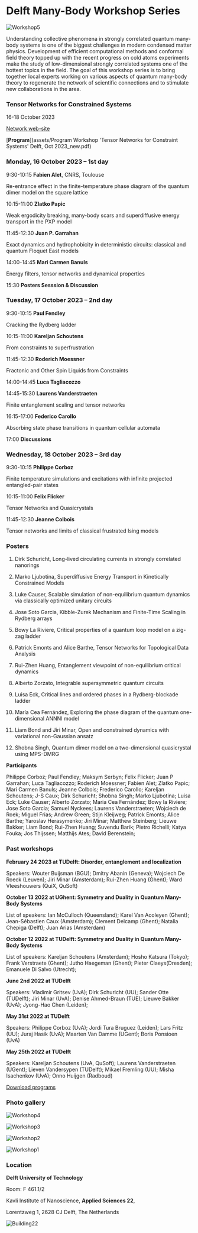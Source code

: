 Delft Many-Body Workshop Series
===============================

![Workshop5](assets/images/20231017_124539.jpg)

Understanding collective phenomena in strongly correlated quantum many-body systems is one of the biggest challenges in modern condensed matter physics. Development of efficient computational methods and conformal field theory topped up with the recent progress on cold atoms experiments make the study of low-dimensional strongly correlated systems one of the hottest topics in the field. The goal of this workshop series is to bring together local experts working on various aspects of quantum many-body theory to regenerate the network of scientific connections and to stimulate new collaborations in the area.




### **Tensor Networks for Constrained Systems**

16-18 October 2023

[Network web-site](https://iqtn.phys.strath.ac.uk/tensor-networks-for-constrained-systems/)

[**Program**](assets/Program Workshop 'Tensor Networks for Constraint Systems' Delft, Oct 2023_new.pdf)

### **Monday, 16 October 2023 – 1st day**

9:30-10:15
**Fabien Alet**, CNRS, Toulouse

Re-entrance effect in the finite-temperature phase diagram of the quantum dimer model on the square lattice


10:15-11:00
**Zlatko Papic**

Weak ergodicity breaking, many-body scars and superdiffusive energy transport in the PXP model



11:45-12:30
**Juan P. Garrahan**

Exact dynamics and hydrophobicity in deterministic circuits: classical and quantum Floquet East models



14:00-14:45
**Mari Carmen Banuls**

Energy filters, tensor networks and dynamical properties


15:30
**Posters Sesssion & Discussion**


### **Tuesday, 17 October 2023 – 2nd day**

9:30-10:15
**Paul Fendley**

Cracking the Rydberg ladder


10:15-11:00
**Kareljan Schoutens**

From constraints to superfrustration



11:45-12:30 
**Roderich Moessner**

Fractonic and Other Spin Liquids from Constraints



14:00-14:45 
**Luca Tagliacozzo**

14:45-15:30 
**Laurens Vanderstraeten**

Finite entanglement scaling and tensor networks


16:15-17:00 
**Federico Carollo**

Absorbing state phase transitions in quantum cellular automata


17:00 
**Discussions**


### **Wednesday, 18 October 2023 – 3rd day**

9:30-10:15
**Philippe Corboz**

Finite temperature simulations and excitations with infinite projected entangled-pair states

10:15-11:00
**Felix Flicker**

Tensor Networks and Quasicrystals


11:45-12:30
**Jeanne Colbois**

Tensor networks and limits of classical frustrated Ising models



### **Posters**

1. Dirk Schuricht, Long-lived circulating currents in strongly correlated nanorings

2. Marko Ljubotina, Superdiffusive Energy Transport in Kinetically Constrained Models

3. Luke Causer, Scalable simulation of non-equilibrium quantum dynamics via classically optimized unitary circuits

4. Jose Soto Garcia, Kibble-Zurek Mechanism and Finite-Time Scaling in Rydberg arrays

5. Bowy La Riviere, Critical properties of a quantum loop model on a zig-zag ladder

6. Patrick Emonts and Alice Barthe, Tensor Networks for Topological Data Analysis

7. Rui-Zhen Huang, Entanglement viewpoint of non-equilibrium critical dynamics

8. Alberto Zorzato, Integrable supersymmetric quantum circuits

9. Luisa Eck, Critical lines and ordered phases in a Rydberg-blockade ladder

10. María Cea Fernández, Exploring the phase diagram of the quantum one-dimensional ANNNI model

11. Liam Bond and Jiri Minar, Open and constrained dynamics with variational non-Gaussian ansatz

12. Shobna Singh, Quantum dimer model on a two-dimensional quasicrystal using MPS-DMRG


**Participants**

Philippe Corboz; 
Paul Fendley;
Maksym Serbyn;
Felix Flicker;
Juan P Garrahan;
Luca Tagliacozzo;
Roderich Moessner;
Fabien Alet;
Zlatko Papic;
Mari Carmen Banuls;
Jeanne Colbois;
Frederico Carollo;
Kareljan Schoutens;
J-S Caux;
Dirk Schuricht;
Shobna Singh;
Marko Ljubotina; 
Luisa Eck;
Luke Causer;
Alberto Zorzato;
Maria Cea Fernández;
Bowy la Riviere;
Jose Soto Garcia; 
Samuel Nyckees;
Laurens Vanderstraeten; 
Wojciech de Roek;
Miguel Frias;
Andrew Green;
Stijn Kleijweg;
Patrick Emonts;
Alice Barthe;
Yaroslav Herasymenko;
Jiri Minar;
Matthew Steinberg;
Lieuwe Bakker;
Liam Bond;
Rui-Zhen Huang;
Suvendu Barik;
Pietro Richelli;
Katya Fouka;
Jos Thijssen;
Matthijs Ates;
David Berenstein;



### **Past workshops**

**February 24 2023 at TUDelft: Disorder, entanglement and localization**

Speakers: Wouter Buijsman (BGU);
Dmitry Abanin (Geneva);
Wojciech De Roeck (Leuven);
Jiri Minar (Amsterdam);
Rui-Zhen Huang (Ghent);
Ward Vleeshouwers (QuiX, QuSoft)


**October 13 2022 at UGhent: Symmetry and Duality in Quantum Many-Body Systems**

List of speakers: Ian McCulloch (Queensland);
Karel Van Acoleyen (Ghent);
Jean-Sébastien Caux (Amsterdam);
Clement Delcamp (Ghent);
Natalia Chepiga (Delft);
Juan Arias (Amsterdam)


**October 12 2022 at TUDelft: Symmetry and Duality in Quantum Many-Body Systems**

List of speakers: Kareljan Schoutens (Amsterdam); 
Hosho Katsura (Tokyo);
Frank Verstraete (Ghent);
Jutho Haegeman (Ghent);
Pieter Claeys(Dresden);
Emanuele Di Salvo (Utrecht);


**June 2nd 2022 at TUDelft**

Speakers: Vladimir Gritsev (UvA); Dirk Schuricht (UU); Sander Otte (TUDelft); Jiri Minar (UvA); Denise Ahmed-Braun (TUE); Lieuwe Bakker (UvA); Jyong-Hao Chen (Leiden); 


**May 31st 2022 at TUDelft**

Speakers: Philippe Corboz (UvA); Jordi Tura Bruguez (Leiden); Lars Fritz (UU); Juraj Hasik (UvA); Maarten Van Damme (UGent); Boris Ponsioen (UvA)

**May 25th 2022 at TUDelft**

Speakers: Kareljan Schoutens (UvA, QuSoft); Laurens Vanderstraeten (UGent); Lieven Vandersypen (TUDelft); Mikael Fremling (UU); Misha Isachenkov (UvA); Onno Huijgen (Radboud)

[Download programs](https://nchepiga.github.io/homepage/assets/program_workshops.pdf)


### **Photo gallery**

![Workshop4](assets/images/workshop4.jpg)

![Workshop3](assets/images/workshop_3.jpg)

![Workshop2](assets/images/workshop2.jpg)

![Workshop1](assets/images/workshop1.jpg)





### **Location**

**Delft University of Technology**

Room: F 461.1/2 

Kavli Institute of Nanoscience,  **Applied Sciences 22**,

Lorentzweg 1, 2628 CJ Delft,  The Netherlands

![Building22](assets/images/delft.svg)


